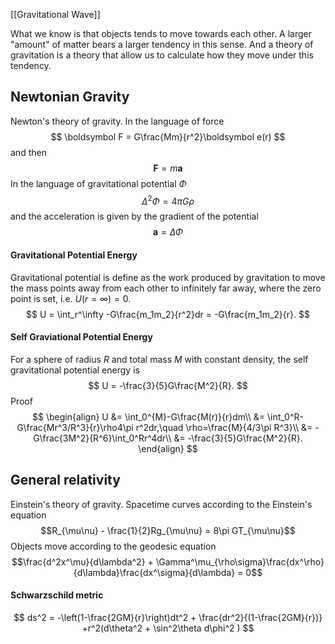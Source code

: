 [[Gravitational Wave]]

What we know is that objects tends to move towards each other. A larger "amount" of matter bears a larger tendency in this sense. And a theory of gravitation is a theory that allow us to calculate how they move under this tendency.

## Newtonian Gravity
Newton's theory of gravity. In the language of force
$$
\boldsymbol F = G\frac{Mm}{r^2}\boldsymbol e(r)
$$
and then
$$\boldsymbol F = m \boldsymbol a$$
In the language of gravitational potential $\Phi$
$$\Delta^2 \Phi = 4\pi G \rho$$
and the acceleration is given by the gradient of the potential
$$\boldsymbol{a} = \Delta\Phi$$
#### Gravitational Potential Energy
Gravitational potential is define as the work produced by gravitation to move the mass points away from each other to infinitely far away, where the zero point is set, i.e. $U(r=\infty) = 0$. 
$$
U = \int_r^\infty -G\frac{m_1m_2}{r^2}dr = -G\frac{m_1m_2}{r}.
$$

#### Self Graviational Potential Energy
For a sphere of radius $R$ and total mass $M$ with constant density, the self gravitational potential energy is
$$
U = -\frac{3}{5}G\frac{M^2}{R}.
$$
Proof
$$
\begin{align}
U &= \int_0^{M}-G\frac{M(r)}{r}dm\\
&= \int_0^R-G\frac{Mr^3/R^3}{r}\rho4\pi r^2dr,\quad \rho=\frac{M}{4/3\pi R^3}\\
&= -G\frac{3M^2}{R^6}\int_0^Rr^4dr\\
&= -\frac{3}{5}G\frac{M^2}{R}.
\end{align}
$$

## General relativity
Einstein's theory of gravity. Spacetime curves according to the Einstein's equation
$$R_{\mu\nu} - \frac{1}{2}Rg_{\mu\nu} = 8\pi GT_{\mu\nu}$$
Objects move according to the geodesic equation
$$\frac{d^2x^\mu}{d\lambda^2} + \Gamma^\mu_{\rho\sigma}\frac{dx^\rho}{d\lambda}\frac{dx^\sigma}{d\lambda} = 0$$
#### Schwarzschild metric
$$
ds^2 = -\left(1-\frac{2GM}{r}\right)dt^2 + \frac{dr^2}{(1-\frac{2GM}{r})} +r^2(d\theta^2 + \sin^2\theta d\phi^2 )
$$
